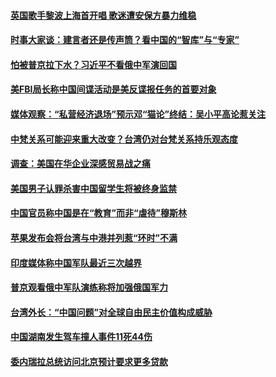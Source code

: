 #### [英国歌手黎波上海首开唱  歌迷遭安保方暴力维稳](../pages/zyyyoeqqvi/4570721.md) 

#### [时事大家谈：建言者还是传声筒？看中国的“智库”与“专家”](../pages/zyyyoeqqvi/4570275.md) 

#### [怕被普京拉下水？习近平不看俄中军演回国](../pages/zyyyoeqqvi/4570230.md) 

#### [美FBI局长称中国间谍活动是美反谍报任务的首要对象](../pages/zyyyoeqqvi/4570165.md) 

#### [媒体观察：“私营经济退场”预示邓“猫论”终结：吴小平高论惹关注](../pages/zyyyoeqqvi/4570137.md) 

#### [中梵关系可能迎来重大改变？台湾仍对台梵关系持乐观态度](../pages/zyyyoeqqvi/4570056.md) 

#### [调查：美国在华企业深感贸易战之痛](../pages/zyyyoeqqvi/4570017.md) 

#### [美国男子认罪杀害中国留学生将被终身监禁 ](../pages/zyyyoeqqvi/4569971.md) 

#### [中国官员称中国是在“教育”而非“虐待”穆斯林](../pages/zyyyoeqqvi/4569905.md) 

#### [苹果发布会将台湾与中港并列惹“环时”不满](../pages/zyyyoeqqvi/4569845.md) 

#### [印度媒体称中国军队最近三次越界](../pages/zyyyoeqqvi/4569833.md) 

#### [普京观看俄中军队演练称将加强俄国军力 ](../pages/zyyyoeqqvi/4569818.md) 

#### [台湾外长：“中国问题”对全球自由民主价值构成威胁](../pages/zyyyoeqqvi/4569811.md) 

#### [中国湖南发生驾车撞人事件11死44伤](../pages/zyyyoeqqvi/4569728.md) 

#### [委内瑞拉总统访问北京预计要求更多贷款](../pages/zyyyoeqqvi/4569676.md) 

